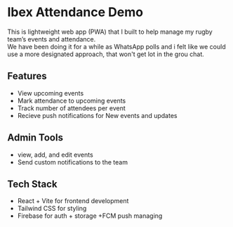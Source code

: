 # Ibex Attendance Demo

This is lightweight web app (PWA) that I built to help manage my rugby team’s events and attendance.  
We have been doing it for a while as WhatsApp polls and i felt like we could use a more designated approach, that won't get lot in the grou chat.

##  Features
- View upcoming events
- Mark attendance to upcoming events
- Track number of attendees per event
- Recieve push notifications for New events and updates

##  Admin Tools 
- view, add, and edit events
- Send custom notifications to the team

## Tech Stack
- React + Vite for frontend development
- Tailwind CSS for styling
- Firebase for auth + storage +FCM push managing
